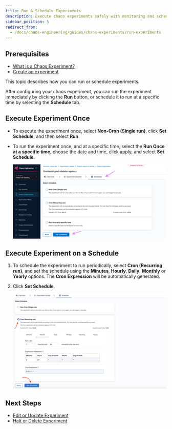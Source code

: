 ```yaml
---
title: Run & Schedule Experiments
description: Execute chaos experiments safely with monitoring and scheduling options
sidebar_position: 5
redirect_from:
  - /docs/chaos-engineering/guides/chaos-experiments/run-experiments
---
```


## Prerequisites

- [What is a Chaos Experiment?](/docs/chaos-engineering/guides/chaos-experiments/)
- [Create an experiment](/docs/chaos-engineering/guides/chaos-experiments/create-experiments)

This topic describes how you can run or schedule experiments.

After configuring your chaos experiment, you can run the experiment immediately by clicking the **Run** button, or schedule it to run at a specific time by selecting the **Schedule** tab.

## Execute Experiment Once

- To execute the experiment once, select **Non-Cron (Single run)**, click **Set Schedule**, and then select **Run**.

- To run the experiment once, and at a specific time, select the **Run Once at a specific time**, choose the date and time, click apply, and select **Set Schedule**.

    ![Schedule experiment](./static/create-experiments/schedule.png)

## Execute Experiment on a Schedule

1. To schedule the experiment to run periodically, select **Cron (Recurring run)**, and set the schedule using the **Minutes**, **Hourly**, **Daily**, **Monthly** or **Yearly** options. The **Cron Expression** will be automatically generated.

2. Click **Set Schedule**.

    ![cron experiment](./static/create-experiments/cron-schedule.png)

## Next Steps

- [Edit or Update Experiment](/docs/chaos-engineering/guides/chaos-experiments/edit-chaos-experiment)
- [Halt or Delete Experiment](/docs/chaos-engineering/guides/chaos-experiments/halt-delete-chaos-experiment)